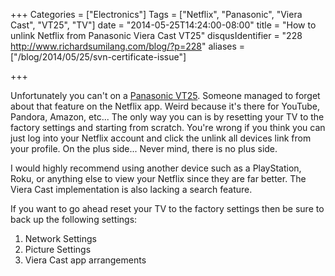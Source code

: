 +++
Categories = ["Electronics"]
Tags = ["Netflix", "Panasonic", "Viera Cast", "VT25", "TV"]
date = "2014-05-25T14:24:00-08:00"
title = "How to unlink Netflix from Panasonic Viera Cast VT25"
disqusIdentifier = "228 http://www.richardsumilang.com/blog/?p=228"
aliases = ["/blog/2014/05/25/svn-certificate-issue"]

+++

Unfortunately you can't on a [Panasonic VT25][1]. Someone managed to forget
about that feature on the Netflix app. Weird because it's there for YouTube,
Pandora, Amazon, etc... The only way you can is by resetting your TV to the
factory settings and starting from scratch. You're wrong if you think you can
just log into your Netflix account and click the unlink all devices link from
your profile. On the plus side... Never mind, there is no plus side.

I would highly recommend using another device such as a PlayStation, Roku, or
anything else to view your Netflix since they are far better. The Viera Cast
implementation is also lacking a search feature.

If you want to go ahead reset your TV to the factory settings then be sure to
back up the following settings:

1. Network Settings
2. Picture Settings
3. Viera Cast app arrangements

[1]: http://www.amazon.com/Panasonic-TC-P58VT25-1080p-VIERA-Plasma/dp/B003N3BV5O "Panasonic VT25"
